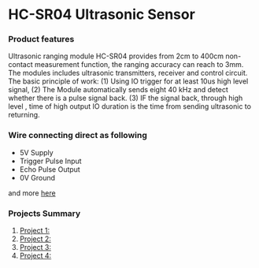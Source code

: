 <h1>HC-SR04 Ultrasonic Sensor</h1>
<h3>Product features</h3>
<p>
Ultrasonic ranging module HC-SR04 provides from 2cm to 400cm non-contact measurement function, the ranging accuracy can reach to 3mm. The modules includes ultrasonic transmitters, receiver and control circuit. The basic principle of work:
(1) Using IO trigger for at least 10us high level signal,
(2) The Module automatically sends eight 40 kHz and detect whether there is a pulse signal back.
(3) IF the signal back, through high level , time of high output IO duration is the time from sending ultrasonic to returning.
</p>
<h3>Wire connecting direct as following</h3>
<p>
 <ul>
  <li>5V Supply</li>
  <li>Trigger Pulse Input</li>
  <li>Echo Pulse Output</li>
  <li>0V Ground </li>
 </ul>
</p>
<p>and more <a href="http://www.micropik.com/PDF/HCSR04.pdf" target="_blank">here</a></p>
<h3>Projects Summary</h3>
<p>
 <ol>
  <li><a href="#Project1">Project 1:</a></li>
  <li><a href="#Project1">Project 2:</a></li>
  <li><a href="#Project1">Project 3:</a></li>
  <li><a href="#Project1">Project 4:</a></li>
 </ol>
</p>



